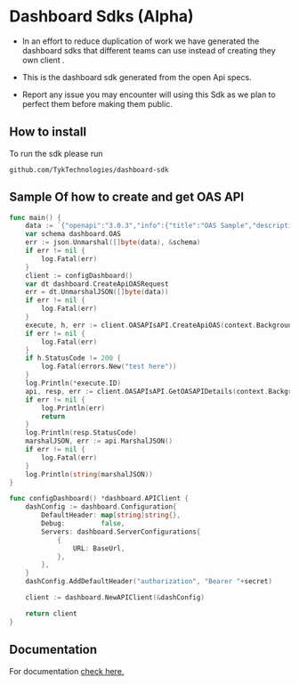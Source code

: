 # Dashboard Sdks (Alpha)

- In an effort to reduce duplication of work we have generated the dashboard sdks that different teams can use instead
  of creating they own client .

- This is the dashboard sdk generated from the open Api specs.
- Report any issue you may encounter will using this Sdk as we plan to perfect them before making them public.


## How to install
To run the sdk please run 

`github.com/TykTechnologies/dashboard-sdk`

## Sample Of how to create and get OAS API
```go
func main() {
	data := `{"openapi":"3.0.3","info":{"title":"OAS Sample","description":"This is a sample OAS.","version":"1.0.0"},"servers":[{"url":"https://localhost:8080"}],"security":[{"bearerAuth":[]}],"paths":{"/api/sample/users":{"get":{"tags":["users"],"summary":"Get users","operationId":"getUsers","responses":{"200":{"description":"fetched users","content":{"application/json":{"schema":{"type":"array","items":{"type":"object","properties":{"name":{"type":"string"}}}}}}}}}}},"components":{"securitySchemes":{"bearerAuth":{"type":"http","scheme":"bearer","description":"The API Access Credentials"}}},"x-tyk-api-gateway":{"info":{"name":"user","state":{"active":true}},"upstream":{"url":"https://localhost:8080"},"server":{"listenPath":{"value":"/user-test/","strip":true}}}}`
	var schema dashboard.OAS
	err := json.Unmarshal([]byte(data), &schema)
	if err != nil {
		log.Fatal(err)
	}
	client := configDashboard()
	var dt dashboard.CreateApiOASRequest
	err = dt.UnmarshalJSON([]byte(data))
	if err != nil {
		log.Fatal(err)
	}
	execute, h, err := client.OASAPIsAPI.CreateApiOAS(context.Background()).CreateApiOASRequest(dt).Execute()
	if err != nil {
		log.Fatal(err)
	}
	if h.StatusCode != 200 {
		log.Fatal(errors.New("test here"))
	}
	log.Println(*execute.ID)
	api, resp, err := client.OASAPIsAPI.GetOASAPIDetails(context.Background(), execute.GetID()).Execute()
	if err != nil {
		log.Println(err)
		return
	}
	log.Println(resp.StatusCode)
	marshalJSON, err := api.MarshalJSON()
	if err != nil {
		log.Fatal(err)
	}
	log.Println(string(marshalJSON))
}

func configDashboard() *dashboard.APIClient {
	dashConfig := dashboard.Configuration{
		DefaultHeader: map[string]string{},
		Debug:         false,
		Servers: dashboard.ServerConfigurations{
			{
				URL: BaseUrl,
			},
		},
	}
	dashConfig.AddDefaultHeader("authorization", "Bearer "+secret)

	client := dashboard.NewAPIClient(&dashConfig)

	return client
}


```

## Documentation

For documentation [check here.](https://github.com/TykTechnologies/dashboard-sdk/blob/main/pkg/dashboard/README.md)
